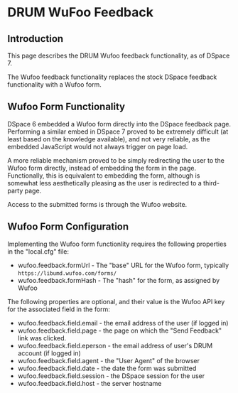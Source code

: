 # DRUM WuFoo Feedback

## Introduction

This page describes the DRUM Wufoo feedback functionality, as of DSpace 7.

The Wufoo feedback functionality replaces the stock DSpace feedback
functionality with a Wufoo form.

## Wufoo Form Functionality

DSpace 6 embedded a Wufoo form directly into the DSpace feedback page.
Performing a similar embed in DSpace 7 proved to be extremely difficult (at
least based on the knowledge available), and not very reliable, as the
embedded JavaScript would not always trigger on page load.

A more reliable mechanism proved to be simply redirecting the user to the
Wufoo form directly, instead of embedding the form in the page. Functionally,
this is equivalent to embedding the form, although is somewhat less
aesthetically pleasing as the user is redirected to a third-party page.

Access to the submitted forms is through the Wufoo website.

## Wufoo Form Configuration

Implementing the Wufoo form functionlity requires the following properties in
the "local.cfg" file:

* wufoo.feedback.formUrl - The "base" URL for the Wufoo form, typically `https://libumd.wufoo.com/forms/`
* wufoo.feedback.formHash - The "hash" for the form, as assigned by Wufoo

The following properties are optional, and their value is the Wufoo API key for
the associated field in the form:

* wufoo.feedback.field.email - the email address of the user (if logged in)
* wufoo.feedback.field.page - the page on which the "Send Feedback" link was clicked.
* wufoo.feedback.field.eperson - the email address of user's DRUM account (if logged in)
* wufoo.feedback.field.agent - the "User Agent" of the browser
* wufoo.feedback.field.date - the date the form was submitted
* wufoo.feedback.field.session - the DSpace session for the user
* wufoo.feedback.field.host - the server hostname
